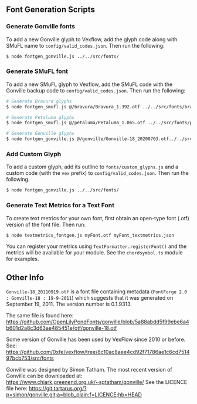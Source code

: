 ## Font Generation Scripts

### Generate Gonville fonts

To add a new Gonville glyph to Vexflow, add the glyph code along with SMuFL name to `config/valid_codes.json`. Then run the following:

```sh
$ node fontgen_gonville.js ../../src/fonts/
```

### Generate SMuFL font

To add a new SMuFL glyph to Vexflow, add the SMuFL code with the Gonville backup code to `config/valid_codes.json`. Then run the following:

```sh
# Generate Bravura glyphs
$ node fontgen_smufl.js @/bravura/Bravura_1.392.otf ../../src/fonts/bravura_glyphs.ts

# Generate Petaluma glyphs
$ node fontgen_smufl.js @/petaluma/Petaluma_1.065.otf ../../src/fonts/petaluma_glyphs.ts

# Generate Gonville glyphs
$ node fontgen_gonville.js @/gonville/Gonville-18_20200703.otf../../src/fonts/gonville_glyphs.ts
```

### Add Custom Glyph

To add a custom glyph, add its outline to `fonts/custom_glyphs.js` and a custom code (with the `vex` prefix) to `config/valid_codes.json`. Then run the following.

```sh
$ node fontgen_gonville.js ../../src/fonts/
```

### Generate Text Metrics for a Text Font

To create text metrics for your own font, first obtain an open-type font (.otf) version of the font file. Then run:

```sh
$ node textmetrics_fontgen.js myFont.otf myFont_textmetrics.json
```

You can register your metrics using `TextFormatter.registerFont()` and the metrics will be available for your module. See the `chordsymbol.ts` module for examples.

## Other Info

`Gonville-18_20110919.otf` is a font file containing metadata (`FontForge 2.0 : Gonville-18 : 19-9-2011`) which suggests that it was generated on September 19, 2011. The version number is 0.1.9313.

The same file is found here: https://github.com/OpenLilyPondFonts/gonville/blob/5a88abdd5f99ebe6a4b601d2a8c3d63ae485451e/otf/gonville-18.otf

Some version of Gonville has been used by VexFlow since 2010 or before. See: https://github.com/0xfe/vexflow/tree/8c10ac8aee4cd92f71786ae1c6cd751497bcb753/src/fonts

Gonville was designed by Simon Tatham. The most recent version of Gonville can be downloaded at: https://www.chiark.greenend.org.uk/~sgtatham/gonville/ See the LICENCE file here: https://git.tartarus.org/?p=simon/gonville.git;a=blob_plain;f=LICENCE;hb=HEAD
